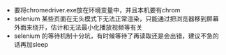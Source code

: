 * 要将chromedriver.exe放在环境变量中，并且本机要有chrom
* selenium 某些页面在无头模式下无法正常渲染，只能通过把浏览器移到屏幕外面来绕开，估计和无法最小化播放视频等有关
* selenium 的等待机制十分坑，有时候等待了再读取还是会出错，建议不急的话再加sleep